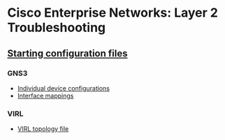 # Cisco Enterprise Networks: Layer 2 Troubleshooting
## [Starting configuration files](m2)
### GNS3
- [Individual device configurations](m2/layer-2-protocols-ccnp-configs)
- [Interface mappings](m2/layer-2-protocols-ccnp-configs/connections.csv)
### VIRL
- [VIRL topology file](m2/layer-2-protocols-ccnp\layer-2-protocols-ccnp-300-135-tshoot.virl)